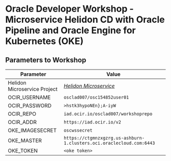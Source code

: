 # Oracle Developer Workshop - Microservice Helidon CD with Oracle Pipeline and Oracle Engine for Kubernetes (OKE)

## Parameters to Workshop

| Parameter                    | Value                                                     |
| ---------------------------- | --------------------------------------------------------- |
| Helidon Microservice Project | *[Helidon Microservice](https://github.com/pasimoes/helidon-quickstart-se)* |
| OCIR_USERNAME                | `osclad007/osc154852user01`                               |
| OCIR_PASSWORD                | `>hstk3hypoNEn};A-iyW`                                   |
| OCIR_REPO                    | `iad.ocir.io/osclad007/workshoprepo`                      |
| OCIR_ADDR                    | `https://iad.ocir.io/v2`                        | 
| OKE_IMAGESECRET              | `oscwssecret`                                         |
| OKE_MASTER                   | `https://ctgmnzxgzrg.us-ashburn-1.clusters.oci.oraclecloud.com:6443`                           |
| OKE_TOKEN                    | `<oke token>`                                             |

